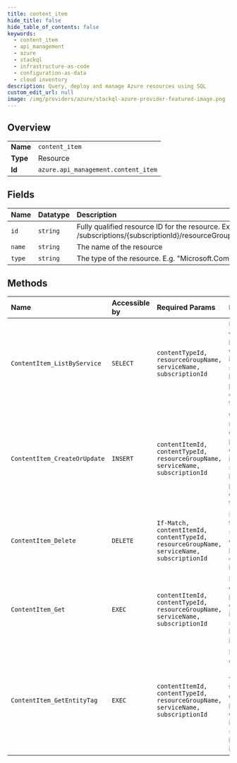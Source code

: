 ```yaml
---
title: content_item
hide_title: false
hide_table_of_contents: false
keywords:
  - content_item
  - api_management
  - azure    
  - stackql
  - infrastructure-as-code
  - configuration-as-data
  - cloud inventory
description: Query, deploy and manage Azure resources using SQL
custom_edit_url: null
image: /img/providers/azure/stackql-azure-provider-featured-image.png
---
```

  
    

## Overview
<table><tbody>
<tr><td><b>Name</b></td><td><code>content_item</code></td></tr>
<tr><td><b>Type</b></td><td>Resource</td></tr>
<tr><td><b>Id</b></td><td><code>azure.api_management.content_item</code></td></tr>
</tbody></table>

## Fields
| Name | Datatype | Description |
|:-----|:---------|:------------|
| `id` | `string` | Fully qualified resource ID for the resource. Ex - /subscriptions/{subscriptionId}/resourceGroups/{resourceGroupName}/providers/{resourceProviderNamespace}/{resourceType}/{resourceName} |
| `name` | `string` | The name of the resource |
| `type` | `string` | The type of the resource. E.g. "Microsoft.Compute/virtualMachines" or "Microsoft.Storage/storageAccounts" |
## Methods
| Name | Accessible by | Required Params | Description |
|:-----|:--------------|:----------------|:------------|
| `ContentItem_ListByService` | `SELECT` | `contentTypeId, resourceGroupName, serviceName, subscriptionId` | Lists developer portal's content items specified by the provided content type. |
| `ContentItem_CreateOrUpdate` | `INSERT` | `contentItemId, contentTypeId, resourceGroupName, serviceName, subscriptionId` | Creates a new developer portal's content item specified by the provided content type. |
| `ContentItem_Delete` | `DELETE` | `If-Match, contentItemId, contentTypeId, resourceGroupName, serviceName, subscriptionId` | Removes the specified developer portal's content item. |
| `ContentItem_Get` | `EXEC` | `contentItemId, contentTypeId, resourceGroupName, serviceName, subscriptionId` | Returns the developer portal's content item specified by its identifier. |
| `ContentItem_GetEntityTag` | `EXEC` | `contentItemId, contentTypeId, resourceGroupName, serviceName, subscriptionId` | Returns the entity state (ETag) version of the developer portal's content item specified by its identifier. |
